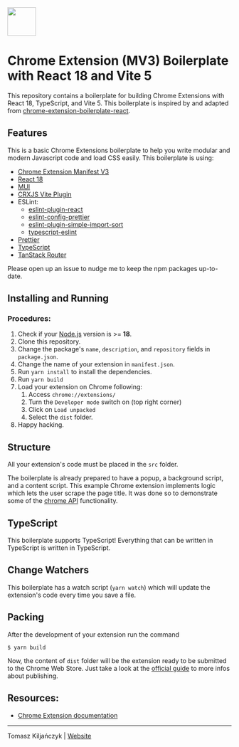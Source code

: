 <img src="assets/icons/icon-128.png" width="64"/>

# Chrome Extension (MV3) Boilerplate with React 18 and Vite 5

This repository contains a boilerplate for building Chrome Extensions with React 18, TypeScript, and Vite 5.
This boilerplate is inspired by and adapted
from [chrome-extension-boilerplate-react](https://github.com/lxieyang/chrome-extension-boilerplate-react).

## Features

This is a basic Chrome Extensions boilerplate to help you write modular and modern Javascript code and load CSS easily.
This boilerplate is using:

- [Chrome Extension Manifest V3](https://developer.chrome.com/docs/extensions/mv3/intro/mv3-overview/)
- [React 18](https://reactjs.org)
- [MUI](https://mui.com/)
- [CRXJS Vite Plugin](https://www.npmjs.com/package/@crxjs/vite-plugin/v/2.0.0-beta.23)
- ESLint:
    - [eslint-plugin-react](https://www.npmjs.com/package/eslint-plugin-react)
    - [eslint-config-prettier](https://www.npmjs.com/package/eslint-config-prettier)
    - [eslint-plugin-simple-import-sort](https://www.npmjs.com/package/eslint-plugin-simple-import-sort)
    - [typescript-eslint](https://www.npmjs.com/package/typescript-eslint)
- [Prettier](https://prettier.io/)
- [TypeScript](https://www.typescriptlang.org/)
- [TanStack Router](https://tanstack.com/router)

Please open up an issue to nudge me to keep the npm packages up-to-date.

## Installing and Running

### Procedures:

1. Check if your [Node.js](https://nodejs.org/) version is >= **18**.
2. Clone this repository.
3. Change the package's `name`, `description`, and `repository` fields in `package.json`.
4. Change the name of your extension in `manifest.json`.
5. Run `yarn install` to install the dependencies.
6. Run `yarn build`
7. Load your extension on Chrome following:
    1. Access `chrome://extensions/`
    2. Turn the `Developer mode` switch on (top right corner)
    3. Click on `Load unpacked`
    4. Select the `dist` folder.
8. Happy hacking.

## Structure

All your extension's code must be placed in the `src` folder.

The boilerplate is already prepared to have a popup, a background script, and a content script.
This example Chrome extension implements logic which lets the user scrape the page title.
It was done so to demonstrate some of the [chrome API](https://developer.chrome.com/docs/extensions/reference/api)
functionality.

## TypeScript

This boilerplate supports TypeScript! Everything that can be written in TypeScript is written in TypeScript.

## Change Watchers

This boilerplate has a watch script (`yarn watch`) which will update the extension's code every time you save a file.

## Packing

After the development of your extension run the command

```
$ yarn build
```

Now, the content of `dist` folder will be the extension ready to be submitted to the Chrome Web Store. Just take a look
at the [official guide](https://developer.chrome.com/webstore/publish) to more infos about publishing.

## Resources:

- [Chrome Extension documentation](https://developer.chrome.com/docs/extensions/get-started)

---

Tomasz Kiljańczyk | [Website](https://github.com/Gunock)
